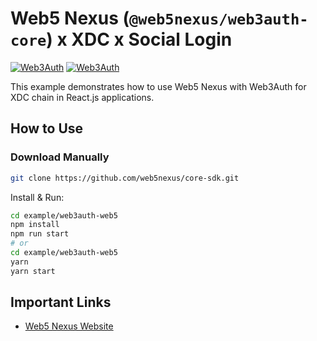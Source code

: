 # Web5 Nexus (`@web5nexus/web3auth-core`) x XDC x Social Login

[![Web3Auth](https://img.shields.io/badge/Web3Auth-SDK-blue)](https://web3auth.io/docs/sdk/web/no-modal/)
[![Web3Auth](https://img.shields.io/badge/Web3Auth-Community-cyan)](https://community.web3auth.io)


This example demonstrates how to use Web5 Nexus with Web3Auth for XDC chain in React.js applications.

## How to Use

### Download Manually

```bash
git clone https://github.com/web5nexus/core-sdk.git
```

Install & Run:

```bash
cd example/web3auth-web5
npm install
npm run start
# or
cd example/web3auth-web5
yarn
yarn start
```

## Important Links

- [Web5 Nexus Website](https://web5.nexus)
